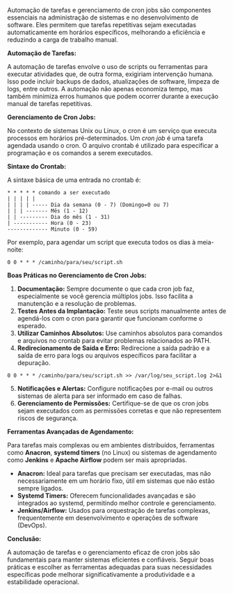 Automação de tarefas e gerenciamento de cron jobs são componentes essenciais na administração de sistemas e no desenvolvimento de software. Eles permitem que tarefas repetitivas sejam executadas automaticamente em horários específicos, melhorando a eficiência e reduzindo a carga de trabalho manual.

**Automação de Tarefas:**

A automação de tarefas envolve o uso de scripts ou ferramentas para executar atividades que, de outra forma, exigiriam intervenção humana. Isso pode incluir backups de dados, atualizações de software, limpeza de logs, entre outros. A automação não apenas economiza tempo, mas também minimiza erros humanos que podem ocorrer durante a execução manual de tarefas repetitivas.

**Gerenciamento de Cron Jobs:**

No contexto de sistemas Unix ou Linux, o cron é um serviço que executa processos em horários pré-determinados. Um *cron job* é uma tarefa agendada usando o cron. O arquivo crontab é utilizado para especificar a programação e os comandos a serem executados.

**Sintaxe do Crontab:**

A sintaxe básica de uma entrada no crontab é:

```
* * * * * comando a ser executado
| | | | |
| | | | ----- Dia da semana (0 - 7) (Domingo=0 ou 7)
| | | ------- Mês (1 - 12)
| | --------- Dia do mês (1 - 31)
| ----------- Hora (0 - 23)
------------- Minuto (0 - 59)
```

Por exemplo, para agendar um script que executa todos os dias à meia-noite:

```
0 0 * * * /caminho/para/seu/script.sh
```

**Boas Práticas no Gerenciamento de Cron Jobs:**

1. **Documentação:** Sempre documente o que cada cron job faz, especialmente se você gerencia múltiplos jobs. Isso facilita a manutenção e a resolução de problemas.
2. **Testes Antes da Implantação:** Teste seus scripts manualmente antes de agendá-los com o cron para garantir que funcionam conforme o esperado.
3. **Utilizar Caminhos Absolutos:** Use caminhos absolutos para comandos e arquivos no crontab para evitar problemas relacionados ao PATH.
4. **Redirecionamento de Saída e Erro:** Redirecione a saída padrão e a saída de erro para logs ou arquivos específicos para facilitar a depuração.

```
0 0 * * * /caminho/para/seu/script.sh >> /var/log/seu_script.log 2>&1
```

5. **Notificações e Alertas:** Configure notificações por e-mail ou outros sistemas de alerta para ser informado em caso de falhas.
6. **Gerenciamento de Permissões:** Certifique-se de que os cron jobs sejam executados com as permissões corretas e que não representem riscos de segurança.

**Ferramentas Avançadas de Agendamento:**

Para tarefas mais complexas ou em ambientes distribuídos, ferramentas como **Anacron**, **systemd timers** (no Linux) ou sistemas de agendamento como **Jenkins** e **Apache Airflow** podem ser mais apropriadas.

- **Anacron:** Ideal para tarefas que precisam ser executadas, mas não necessariamente em um horário fixo, útil em sistemas que não estão sempre ligados.
- **Systemd Timers:** Oferecem funcionalidades avançadas e são integrados ao systemd, permitindo melhor controle e gerenciamento.
- **Jenkins/Airflow:** Usados para orquestração de tarefas complexas, frequentemente em desenvolvimento e operações de software (DevOps).

**Conclusão:**

A automação de tarefas e o gerenciamento eficaz de cron jobs são fundamentais para manter sistemas eficientes e confiáveis. Seguir boas práticas e escolher as ferramentas adequadas para suas necessidades específicas pode melhorar significativamente a produtividade e a estabilidade operacional.

